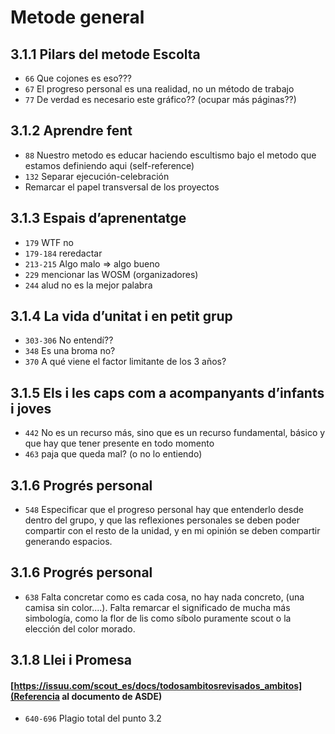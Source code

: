 # Metode general

## 3.1.1 Pilars del metode Escolta
* `66` Que cojones es eso???
* `67` El progreso personal es una realidad, no un método de trabajo
* `77` De verdad es necesario este gráfico?? (ocupar más páginas??)

## 3.1.2 Aprendre fent
* `88` Nuestro metodo es educar haciendo escultismo bajo el metodo que estamos definiendo aqui (self-reference)
* `132` Separar ejecución-celebración
* Remarcar el papel transversal de los proyectos

## 3.1.3 Espais d’aprenentatge
* `179` WTF no
* `179-184` reredactar
* `213-215` Algo malo => algo bueno
* `229` mencionar las WOSM (organizadores)
* `244` alud no es la mejor palabra

## 3.1.4 La vida d’unitat i en petit grup
* `303-306` No entendí??
* `348` Es una broma no?
* `370` A qué viene el factor limitante de los 3 años?

## 3.1.5 Els i les caps com a acompanyants d’infants i joves
* `442` No es un recurso más, sino que es un recurso fundamental, básico y que hay que tener presente en todo momento
* `463` paja que queda mal? (o no lo entiendo)

## 3.1.6 Progrés personal
* `548` Especificar que el progreso personal hay que entenderlo desde dentro del grupo, y que las reflexiones personales se deben poder compartir con el resto de la unidad, y en mi opinión se deben compartir generando espacios.

## 3.1.6 Progrés personal
* `638` Falta concretar como es cada cosa, no hay nada concreto, (una camisa sin color....). Falta remarcar el significado de mucha más simbología, como la flor de lis como síbolo puramente scout o la elección del color morado.

## 3.1.8 Llei i Promesa
#### [https://issuu.com/scout_es/docs/todosambitosrevisados_ambitos](Referencia al documento de ASDE)
* `640-696` Plagio total del punto 3.2
